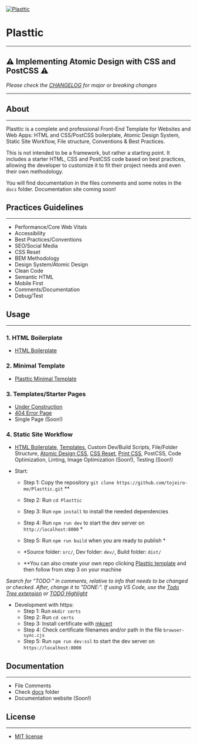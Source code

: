 [![Plasttic](https://plasttic.dev/assets/img/social/default-banner-1200_630.png)](https://plasttic.dev)

# Plasttic

---

## :warning: Implementing Atomic Design with CSS and PostCSS :warning:

_Please check the [CHANGELOG](/CHANGELOG.md) for major or breaking changes_

---

## About

---

Plasttic is a complete and professional Front-End Template for Websites and Web Apps: HTML and CSS/PostCSS boilerplate, Atomic Design System, Static Site Workflow, File structure, Conventions & Best Practices.

This is not intended to be a framework, but rather a starting point. It includes a starter HTML, CSS and PostCSS code based on best practices, allowing the developer to customize it to fit their project needs and even their own methodology.

You will find documentation in the files comments and some notes in the `docs` folder. Documentation site coming soon!

## Practices Guidelines

---

- Performance/Core Web Vitals
- Accessibility
- Best Practices/Conventions
- SEO/Social Media
- CSS Reset
- BEM Methodology
- Design System/Atomic Design
- Clean Code
- Semantic HTML
- Mobile First
- Comments/Documentation
- Debug/Test

## Usage

---

### 1. HTML Boilerplate

- [HTML Boilerplate](./src/boilerplate.html)

### 2. Minimal Template

- [Plasttic Minimal Template](https://github.com/tojeiro-me/Plasttic-template)

### 3. Templates/Starter Pages

- [Under Construction](https://boilerplate.plasttic.dev/temporary.html)
- [404 Error Page](https://boilerplate.plasttic.dev/404.html)
- Single Page (Soon!)

### 4. Static Site Workflow

- [HTML Boilerplate](./src/boilerplate.html), [Templates](https://boilerplate.plasttic.dev), Custom Dev/Build Scripts, File/Folder Structure, [Atomic Design CSS](docs/atomic-design.md), [CSS Reset](./src/assets/css/00_reset.css), [Print CSS](./src/assets/css/print.css), PostCSS, Code Optimization, Linting, Image Optimization (Soon!), Testing (Soon!)
- Start:

  - Step 1: Copy the repository `git clone https://github.com/tojeiro-me/Plasttic.git` \*\*
  - Step 2: Run `cd Plasttic`
  - Step 3: Run `npm install` to install the needed dependencies
  - Step 4: Run `npm run dev` to start the dev server on `http://localhost:8000` \*
  - Step 5: Run `npm run build` when you are ready to publish \*

  - \*Source folder: `src/`, Dev folder: `dev/`, Build folder: `dist/`
  - \*\*You can also create your own repo clicking [Plasttic template](https://github.com/tojeiro-me/Plasttic/generate) and then follow from step 3 on your machine

_Search for "TODO:" in comments, relative to info that needs to be changed or checked. After, change it to "DONE:". If using VS Code, use the [Todo Tree extension](https://marketplace.visualstudio.com/items?itemName=Gruntfuggly.todo-tree) or [TODO Highlight](https://marketplace.visualstudio.com/items?itemName=wayou.vscode-todo-highlight)_

- Development with https:
  - Step 1: Run `mkdir certs`
  - Step 2: Run `cd certs`
  - Step 3: Install certificate with [mkcert](https://mkcert.dev/)
  - Step 4: Check certificate filenames and/or path in the file `browser-sync.cjs`
  - Step 5: Run `npm run dev:ssl` to start the dev server on `https://localhost:8000`

## Documentation

---

- File Comments
- Check [docs](./docs) folder
- Documentation website (Soon!)

## License

---

- [MIT license](https://opensource.org/licenses/MIT)
